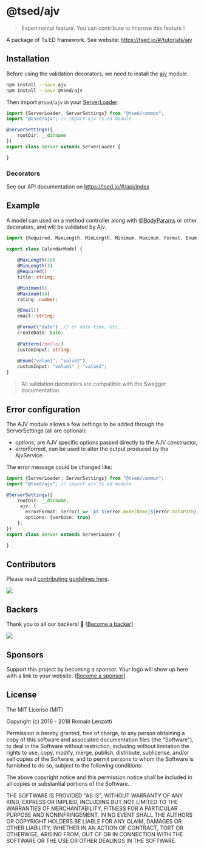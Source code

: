 # @tsed/ajv

> Experimental feature. You can contribute to improve this feature !

A package of Ts.ED framework. See website: https://tsed.io/#/tutorials/ajv

## Installation

Before using the validation decorators, we need to install the [ajv](https://www.npmjs.com/package/ajv) module.

```bash
npm install --save ajv
npm install --save @tsed/ajv
```

Then import `@tsed/ajv` in your [ServerLoader](/api/common/server/components/ServerLoader.md):

```typescript
import {ServerLoader, ServerSettings} from "@tsed/common";
import "@tsed/ajv"; // import ajv ts.ed module

@ServerSettings({
    rootDir: __dirname
})
export class Server extends ServerLoader {

}
```

### Decorators

See our API documentation on https://tsed.io/#/api/index

## Example

A model can used on a method controller along with [@BodyParams](/api/common/filters/decorators/BodyParams.md) or other decorators, and will
be validated by Ajv.

```typescript
import {Required, MaxLength, MinLength, Minimum, Maximum, Format, Enum, Pattern, Email} from "@tsed/common";

export class CalendarModel {
    
    @MaxLength(20)
    @MinLength(3)
    @Required()
    title: string;

    @Minimum(0)
    @Maximum(10)
    rating: number;

    @Email()
    email: string;

    @Format("date")  // or date-time, etc...
    createDate: Date;
    
    @Pattern(/hello/)
    customInput: string;
    
    @Enum("value1", "value2")
    customInput: "value1" | "value2";
}
```

> All validation decorators are compatible with the Swagger documentation.


## Error configuration

The AJV module allows a few settings to be added through the ServerSettings (all are optional):

* *options*, are AJV specific options passed directly to the AJV constructor,
* *errorFormat*, can be used to alter the output produced by the AjvService.

The error message could be changed like:

```typescript
import {ServerLoader, ServerSettings} from "@tsed/common";
import "@tsed/ajv"; // import ajv ts.ed module

@ServerSettings({
    rootDir: __dirname,
     ajv: {
       errorFormat: (error) => `At ${error.modelName}${error.dataPath}, value '${error.data}' ${error.message}`,
       options: {verbose: true}
    },
})
export class Server extends ServerLoader {

}
```


## Contributors
Please read [contributing guidelines here](./CONTRIBUTING.md).

<a href="https://github.com/romakita/ts-express-decorators/graphs/contributors"><img src="https://opencollective.com/tsed/contributors.svg?width=890" /></a>


## Backers

Thank you to all our backers! 🙏 [[Become a backer](https://opencollective.com/tsed#backer)]

<a href="https://opencollective.com/tsed#backers" target="_blank"><img src="https://opencollective.com/tsed/tiers/backer.svg?width=890"></a>

## Sponsors

Support this project by becoming a sponsor. Your logo will show up here with a link to your website. [[Become a sponsor](https://opencollective.com/tsed#sponsor)]

## License

The MIT License (MIT)

Copyright (c) 2016 - 2018 Romain Lenzotti

Permission is hereby granted, free of charge, to any person obtaining a copy of this software and associated documentation files (the "Software"), to deal in the Software without restriction, including without limitation the rights to use, copy, modify, merge, publish, distribute, sublicense, and/or sell copies of the Software, and to permit persons to whom the Software is furnished to do so, subject to the following conditions:

The above copyright notice and this permission notice shall be included in all copies or substantial portions of the Software.

THE SOFTWARE IS PROVIDED "AS IS", WITHOUT WARRANTY OF ANY KIND, EXPRESS OR IMPLIED, INCLUDING BUT NOT LIMITED TO THE WARRANTIES OF MERCHANTABILITY, FITNESS FOR A PARTICULAR PURPOSE AND NONINFRINGEMENT. IN NO EVENT SHALL THE AUTHORS OR COPYRIGHT HOLDERS BE LIABLE FOR ANY CLAIM, DAMAGES OR OTHER LIABILITY, WHETHER IN AN ACTION OF CONTRACT, TORT OR OTHERWISE, ARISING FROM, OUT OF OR IN CONNECTION WITH THE SOFTWARE OR THE USE OR OTHER DEALINGS IN THE SOFTWARE.
